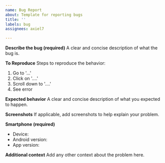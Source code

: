 ```yaml
---
name: Bug Report
about: Template for reporting bugs
title: ''
labels: bug
assignees: axiel7

---
```


**Describe the bug (required)**
A clear and concise description of what the bug is.

**To Reproduce**
Steps to reproduce the behavior:
1. Go to '...'
2. Click on '....'
3. Scroll down to '....'
4. See error

**Expected behavior**
A clear and concise description of what you expected to happen.

**Screenshots**
If applicable, add screenshots to help explain your problem.

**Smartphone (required)**
 - Device: 
 - Android version: 
 - App version: 

**Additional context**
Add any other context about the problem here.
